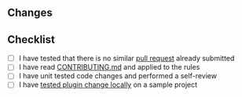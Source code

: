 <!-- Thanks for submitting a pull request! -->
## Changes
<!-- Shortly describe what you want to accomplish with this PR -->
<!-- Add a link to the issue if available -->

## Checklist
- [ ] I have tested that there is no similar [pull request](https://github.com/coditory/quark-uri/pulls) already submitted
- [ ] I have read [CONTRIBUTING.md](https://github.com/coditory/quark-uri/blob/master/.github/CONTRIBUTING.md) and applied to the rules
- [ ] I have unit tested code changes and performed a self-review
- [ ] I have [tested plugin change locally](https://github.com/coditory/quark-uri/blob/master/.github/CONTRIBUTING.md#validate-changes-locally) on a sample project
